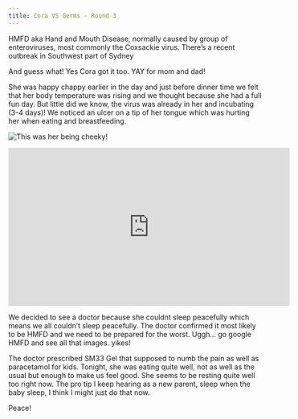 ```yaml
---
title: Cora VS Germs - Round 3
---
```


HMFD aka Hand and Mouth Disease, normally caused by group of enteroviruses, most commonly the Coxsackie virus. There’s a recent outbreak in Southwest part of Sydney

And guess what! Yes Cora got it too. YAY for mom and dad!

She was happy chappy earlier in the day and just before dinner time we felt that her body temperature was rising and we thought because she had a full fun day. But little did we know, the virus was already in her and incubating (3-4 days)! We noticed an ulcer on a tip of her tongue which was hurting her when eating and breastfeeding.

![This was her being cheeky!](/assets/images/dora-down-dog.png)

<iframe width="560" height="315" src="https://www.youtube.com/embed/2eTV8n9q7pU" frameborder="0" allow="accelerometer; autoplay; clipboard-write; encrypted-media; gyroscope; picture-in-picture" allowfullscreen></iframe>

We decided to see a doctor because she couldnt sleep peacefully which means we all couldn’t sleep peacefully. The doctor confirmed it most likely to be HMFD and we need to be prepared for the worst. Uggh… go google HMFD and see all that images. yikes!

The doctor prescribed SM33 Gel that supposed to numb the pain as well as paracetamol for kids. Tonight, she was eating quite well, not as well as the usual but enough to make us feel good. She seems to be resting quite well too right now. The pro tip I keep hearing as a new parent, sleep when the baby sleep, I think I might just do that now.

Peace!
